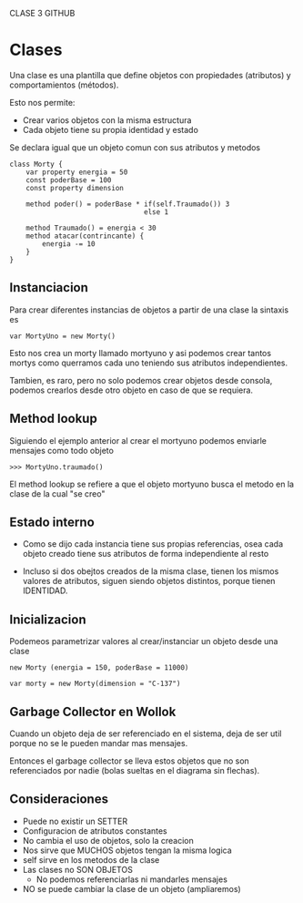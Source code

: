 CLASE 3 GITHUB

# Clases

Una clase es una plantilla que define objetos con propiedades (atributos) y comportamientos (métodos).

Esto nos permite:
- Crear varios objetos con la misma estructura
- Cada objeto tiene su propia identidad y estado

Se declara igual que un objeto comun con sus atributos y metodos

```wollok
class Morty {
	var property energia = 50
	const poderBase = 100
	const property dimension
			
	method poder() = poderBase * if(self.Traumado()) 3 
								 else 1
	
	method Traumado() = energia < 30
	method atacar(contrincante) {
		energia -= 10
	}
}
```

## Instanciacion

Para crear diferentes instancias de objetos a partir de una clase la sintaxis es

```wollok
var MortyUno = new Morty()
```

Esto nos crea un morty llamado mortyuno y asi podemos crear tantos mortys como querramos cada uno teniendo sus atributos independientes.

Tambien, es raro, pero no solo podemos crear objetos desde consola, podemos crearlos desde otro objeto en caso de que se requiera.

## Method lookup

Siguiendo el ejemplo anterior al crear el mortyuno podemos enviarle mensajes como todo objeto

```wollok
>>> MortyUno.traumado()
```

El method lookup se refiere a que el objeto mortyuno busca el metodo en la clase de la cual "se creo"

## Estado interno

- Como se dijo cada instancia tiene sus propias referencias, osea cada objeto creado tiene sus atributos de forma independiente al resto

- Incluso si dos obejtos creados de la misma clase, tienen los mismos valores de atributos, siguen siendo objetos distintos, porque tienen IDENTIDAD.

## Inicializacion

Podemeos parametrizar valores al crear/instanciar un objeto desde una clase

```wollok
new Morty (energia = 150, poderBase = 11000)

var morty = new Morty(dimension = "C-137")
```

## Garbage Collector en Wollok

Cuando un objeto deja de ser referenciado en el sistema, deja de ser util porque no se le pueden mandar mas mensajes.

Entonces el garbage collector se lleva estos objetos que no son referenciados por nadie (bolas sueltas en el diagrama sin flechas).

## Consideraciones

- Puede no existir un SETTER
- Configuracion de atributos constantes
- No cambia el uso de objetos, solo la creacion
- Nos sirve que MUCHOS objetos tengan la misma logica
- self sirve en los metodos de la clase
- Las clases no SON OBJETOS
    - No podemos referenciarlas ni mandarles mensajes
- NO se puede cambiar la clase de un objeto (ampliaremos)





